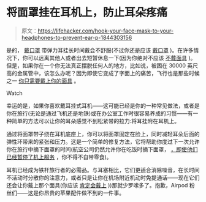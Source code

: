 # 将面罩挂在耳机上，防止耳朵疼痛

> 原文：<https://lifehacker.com/hook-your-face-mask-to-your-headphones-to-prevent-ear-p-1844303156>

是的， [戴口罩](https://lifehacker.com/put-your-mask-over-your-damn-nose-1844132568) 带弹力耳挂长时间戴会不舒服(不过你还是应该 [戴口罩](https://lifehacker.com/how-masks-protect-us-from-the-coronavirus-1844220877) )。在许多情况下，你可以远离其他人或者出去短暂休息一下(因为你绝对不应该 [不戴面具](https://vitals.lifehacker.com/no-wearing-a-mask-isnt-dangerous-1843685109) )。但是，如果你在一个你无法真正摆脱任何人的地方，比如说，被困在 30000 英尺高的金属管中，该怎么办呢？因为即使它变成了字面上的痛苦，飞行也是那些时候之一 [你只需要戴上你的面具](https://lifehacker.com/these-airlines-now-require-you-to-wear-a-mask-onboard-1843198986) 。

Watch

幸运的是，如果你喜欢戴耳挂式耳机——这可能已经是你的一种常见做法，或者是你在旅行(无论是通过飞机还是地铁)或在办公室工作时很容易养成的习惯——有一种简单的方法可以让你的耳朵感觉不到松紧带的拉力:将耳挂附在耳机上。

通过将面罩带子绕在耳机底座上，你可以将面罩固定在脸上，同时减轻耳朵后面的弹性环带来的紧张和压力。这是一个简单的修复方法，它将帮助你度过下一次允许你在旅行中摘下面罩的时间(航空公司仍然允许你在吃饭时摘下面罩， [，即使他们已经暂停了机上服务](https://lifehacker.com/how-to-drink-on-domestic-flights-during-the-pandemic-1844065421) ，你不得不自带零食)。

耳机已经成为铁杆旅行者的必需品。与耳塞相比，它们更适合消除噪音，在长时间不活动时分散你的注意力，或者只是让你在机场附近机动时免提通话——现在它们还会让你戴上那个面具(你应该 [肯定会戴上](https://vitals.lifehacker.com/risk-isnt-just-about-you-asshole-1844295983) ))那就少罗嗦多了。抱歉，Airpod 粉丝们——这是你昂贵的苹果配件做不到的一件事。